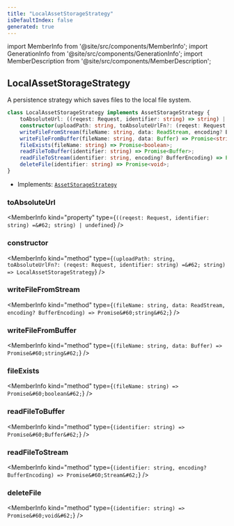 ```yaml
---
title: "LocalAssetStorageStrategy"
isDefaultIndex: false
generated: true
---
```

<!-- This file was generated from the Vendure source. Do not modify. Instead, re-run the "docs:build" script -->
import MemberInfo from '@site/src/components/MemberInfo';
import GenerationInfo from '@site/src/components/GenerationInfo';
import MemberDescription from '@site/src/components/MemberDescription';


## LocalAssetStorageStrategy

<GenerationInfo sourceFile="packages/asset-server-plugin/src/config/local-asset-storage-strategy.ts" sourceLine="15" packageName="@vendure/asset-server-plugin" />

A persistence strategy which saves files to the local file system.

```ts title="Signature"
class LocalAssetStorageStrategy implements AssetStorageStrategy {
    toAbsoluteUrl: ((reqest: Request, identifier: string) => string) | undefined;
    constructor(uploadPath: string, toAbsoluteUrlFn?: (reqest: Request, identifier: string) => string)
    writeFileFromStream(fileName: string, data: ReadStream, encoding? BufferEncoding) => Promise<string>;
    writeFileFromBuffer(fileName: string, data: Buffer) => Promise<string>;
    fileExists(fileName: string) => Promise<boolean>;
    readFileToBuffer(identifier: string) => Promise<Buffer>;
    readFileToStream(identifier: string, encoding? BufferEncoding) => Promise<Stream>;
    deleteFile(identifier: string) => Promise<void>;
}
```
* Implements: <code><a href='/reference/typescript-api/assets/asset-storage-strategy#assetstoragestrategy'>AssetStorageStrategy</a></code>



<div className="members-wrapper">

### toAbsoluteUrl

<MemberInfo kind="property" type={`((reqest: Request, identifier: string) =&#62; string) | undefined`}   />


### constructor

<MemberInfo kind="method" type={`(uploadPath: string, toAbsoluteUrlFn?: (reqest: Request, identifier: string) =&#62; string) => LocalAssetStorageStrategy`}   />


### writeFileFromStream

<MemberInfo kind="method" type={`(fileName: string, data: ReadStream, encoding? BufferEncoding) => Promise&#60;string&#62;`}   />


### writeFileFromBuffer

<MemberInfo kind="method" type={`(fileName: string, data: Buffer) => Promise&#60;string&#62;`}   />


### fileExists

<MemberInfo kind="method" type={`(fileName: string) => Promise&#60;boolean&#62;`}   />


### readFileToBuffer

<MemberInfo kind="method" type={`(identifier: string) => Promise&#60;Buffer&#62;`}   />


### readFileToStream

<MemberInfo kind="method" type={`(identifier: string, encoding? BufferEncoding) => Promise&#60;Stream&#62;`}   />


### deleteFile

<MemberInfo kind="method" type={`(identifier: string) => Promise&#60;void&#62;`}   />




</div>
